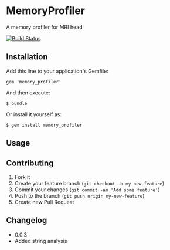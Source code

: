 # MemoryProfiler

A memory profiler for MRI head

[![Build Status](https://travis-ci.org/SamSaffron/memory_profiler.png?branch=master)](https://travis-ci.org/SamSaffron/memory_profiler)

## Installation

Add this line to your application's Gemfile:

    gem 'memory_profiler'

And then execute:

    $ bundle

Or install it yourself as:

    $ gem install memory_profiler

## Usage



## Contributing

1. Fork it
2. Create your feature branch (`git checkout -b my-new-feature`)
3. Commit your changes (`git commit -am 'Add some feature'`)
4. Push to the branch (`git push origin my-new-feature`)
5. Create new Pull Request

## Changelog

- 0.0.3
- Added string analysis
